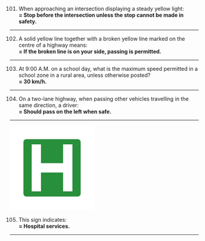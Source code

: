 101. When approaching an intersection displaying a steady yellow light:  
     **= Stop before the intersection unless the stop cannot be made in safety.**
---
102. A solid yellow line together with a broken yellow line marked on the centre of a highway means:  
     **= If the broken line is on your side, passing is permitted.**
---
103. At 9:00 A.M. on a school day, what is the maximum speed permitted in a school zone in a rural area, unless otherwise posted?  
     **= 30 km/h.**
---
104. On a two-lane highway, when passing other vehicles travelling in the same direction, a driver:  
     **= Should pass on the left when safe.**
---
![hospital](https://github.com/tamunoWoks/drivers_assessment/blob/main/images/hospital.png)

105. This sign indicates:  
     **= Hospital services.**
---
